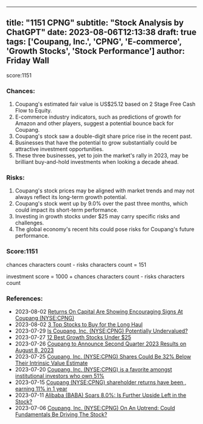 
---
title: "1151 CPNG"
subtitle: "Stock Analysis by ChatGPT"
date: 2023-08-06T12:13:38
draft: true
tags: ['Coupang, Inc.', 'CPNG', 'E-commerce', 'Growth Stocks', 'Stock Performance']
author: Friday Wall
---

score:1151
### Chances:
1. Coupang's estimated fair value is US$25.12 based on 2 Stage Free Cash Flow to Equity.
2. E-commerce industry indicators, such as predictions of growth for Amazon and other players, suggest a potential bounce back for Coupang.
3. Coupang's stock saw a double-digit share price rise in the recent past.
4. Businesses that have the potential to grow substantially could be attractive investment opportunities.
5. These three businesses, yet to join the market's rally in 2023, may be brilliant buy-and-hold investments when looking a decade ahead.
### Risks:
1. Coupang's stock prices may be aligned with market trends and may not always reflect its long-term growth potential.
2. Coupang's stock went up by 9.0% over the past three months, which could impact its short-term performance.
3. Investing in growth stocks under $25 may carry specific risks and challenges.
4. The global economy's recent hits could pose risks for Coupang's future performance.
### Score:1151
chances characters count - risks characters count = 151

investment score = 1000 + chances characters count - risks characters count
### References:
- 2023-08-02 [Returns On Capital Are Showing Encouraging Signs At Coupang (NYSE:CPNG)](https://finance.yahoo.com/news/returns-capital-showing-encouraging-signs-140034420.html?.tsrc=rss)
- 2023-08-02 [3 Top Stocks to Buy for the Long Haul](https://finance.yahoo.com/m/679bb08e-e6f0-305a-91eb-0746cfe34195/3-top-stocks-to-buy-for-the.html?.tsrc=rss)
- 2023-07-29 [Is Coupang, Inc. (NYSE:CPNG) Potentially Undervalued?](https://finance.yahoo.com/news/coupang-inc-nyse-cpng-potentially-120032510.html?.tsrc=rss)
- 2023-07-27 [12 Best Growth Stocks Under $25](https://finance.yahoo.com/news/12-best-growth-stocks-under-134720081.html?.tsrc=rss)
- 2023-07-26 [Coupang to Announce Second Quarter 2023 Results on August 8, 2023](https://finance.yahoo.com/news/coupang-announce-second-quarter-2023-200000582.html?.tsrc=rss)
- 2023-07-25 [Coupang, Inc. (NYSE:CPNG) Shares Could Be 32% Below Their Intrinsic Value Estimate](https://finance.yahoo.com/news/coupang-inc-nyse-cpng-shares-110046021.html?.tsrc=rss)
- 2023-07-20 [Coupang, Inc. (NYSE:CPNG) is a favorite amongst institutional investors who own 51%](https://finance.yahoo.com/news/coupang-inc-nyse-cpng-favorite-140028880.html?.tsrc=rss)
- 2023-07-15 [Coupang (NYSE:CPNG) shareholder returns have been , earning 11% in 1 year](https://finance.yahoo.com/news/coupang-nyse-cpng-shareholder-returns-110121302.html?.tsrc=rss)
- 2023-07-11 [Alibaba (BABA) Soars 8.0%: Is Further Upside Left in the Stock?](https://finance.yahoo.com/news/alibaba-baba-soars-8-0-163900749.html?.tsrc=rss)
- 2023-07-06 [Coupang, Inc. (NYSE:CPNG) On An Uptrend: Could Fundamentals Be Driving The Stock?](https://finance.yahoo.com/news/coupang-inc-nyse-cpng-uptrend-120034163.html?.tsrc=rss)


                